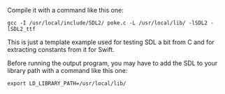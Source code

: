 
Compile it with a command like this one:

    gcc -I /usr/local/include/SDL2/ poke.c -L /usr/local/lib/ -lSDL2 -lSDL2_ttf

This is just a template example used for testing SDL a bit from C and for
extracting constants from it for Swift.

Before running the output program, you may have to add the SDL to your library
path with a command like this one:

    export LD_LIBRARY_PATH=/usr/local/lib/
